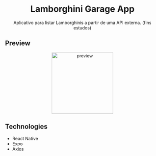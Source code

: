 <div align="center">
  <h1 align="center">Lamborghini Garage App</h1>
</div>
<p align="center">
      Aplicativo para listar Lamborghinis a partir de uma API externa. (fins estudos)
    <br />
 </p>

## Preview

<div align="center">
  <a href="#">
      <img src="https://github.com/carloscazelattojr/DIO/blob/main/lamborghini-garage-rn/assets/print1.jpeg" width="200" alt="preview" />
  </a>
</div>

## Technologies

- React Native
- Expo
- Axios

  
 
